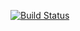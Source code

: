 [![Build Status](https://travis-ci.org/dnn004/cs110-lab5.svg?branch=master)](https://travis-ci.org/dnn004/cs110-lab5)
 